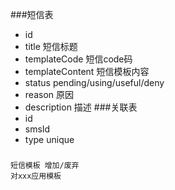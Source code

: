 ###短信表
- id
- title 短信标题
- templateCode 短信code码
- templateContent 短信模板内容
- status pending/using/useful/deny
- reason 原因
- description 描述
###关联表
- id
- smsId
- type unique
###
```
短信模板 增加/废弃
对xxx应用模板
```